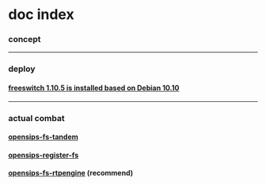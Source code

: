 # doc index

### concept

---

### deploy

#### [freeswitch 1.10.5 is installed based on Debian 10.10](softswitch/freeswitch-install-debian.md)

---

### actual combat

#### [opensips-fs-tandem](doc/DeploymentPlan1.md)

#### [opensips-register-fs](doc/DeploymentPlan3.md)

#### [opensips-fs-rtpengine](doc/DeploymentPlan4.md) (recommend)